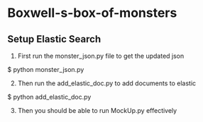 # Boxwell-s-box-of-monsters

## Setup Elastic Search
1. First run the monster_json.py file to get the updated json

$ python monster_json.py

2. Then run the add_elastic_doc.py to add documents to elastic

$ python add_elastic_doc.py

3. Then you should be able to run MockUp.py effectively
